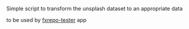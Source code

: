 Simple script to transform the unsplash dataset to an appropriate data

to be used by [fxrepo-tester](https://github.com/Psycomentis06/fxrepo-tester) app
